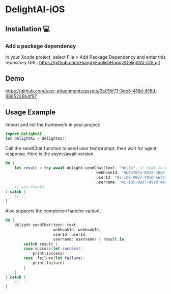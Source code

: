 # DelightAI-iOS

## Installation 💻

### Add a package dependency

In your Xcode project, select File > Add Package Dependency and enter this repository URL: https://github.com/HungryFoolishHappy/DelightAI-iOS.git . 

## Demo

https://github.com/user-attachments/assets/3a015f71-3de5-418d-816d-8865226b4f97


## Usage Example

Import and init the framework in your project:

```swift
import DelightAI
let delightAI = DelightAI()
```

Call the sendChat function to send user text/prompt, then wait for agent response. Here is the async/await version.

```swift
do {
    let result = try await delight.sendChat(text: "Hello", // text to DelightAI, usually user’s message or prompt
                                        webhookId: "6b86705a-8b32-48d2-b176-ba518bb3d1e0", // our demo webhook id, or your agent’s actual webhook id from https://delight.global
                                        userId: "Wi-iOS-9937-491d-aefd-xxxxx",
                                        username: "Wi-iOS-9937-491d-aefd-xxxxx")
    // use result
} catch {
    // ...
}
```

Also supports the completion handler variant.

```swift
do {
    delight.sendChat(text: text, 
                     webhookId: webhookId,
                     userId: userId,
                     username: username) { result in
        switch result {
        case.success(let success):
            print(success)
        case .failure(let failure):
            print(failure)
        }
    }
} catch {
    // ...
}
```
